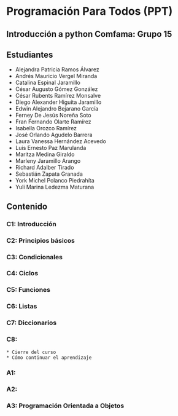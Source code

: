 # Programación Para Todos  (PPT)
## Introducción a python Comfama: Grupo 15

## Estudiantes

* Alejandra Patricia Ramos Álvarez
* Andrés Mauricio Vergel Miranda
* Catalina Espinal Jaramillo 
* César Augusto Gómez González
* César Rubents Ramírez Monsalve
* Diego Alexander Higuita Jaramillo
* Edwin Alejandro Bejarano García
* Ferney De Jesús Noreña Soto 
* Fran Fernando Olarte Ramírez
* Isabella Orozco Ramírez
* José Orlando Agudelo Barrera
* Laura Vanessa Hernández Acevedo
* Luis Ernesto Paz Marulanda
* Maritza Medina Giraldo
* Marleny Jaramillo Arango
* Richard Adalber Tirado
* Sebastián Zapata Granada
* York Michel Polanco Piedrahíta
* Yuli Marina Ledezma Maturana

## Contenido

### C1: Introducción

### C2: Principios básicos

### C3: Condicionales

### C4: Ciclos

### C5: Funciones

### C6: Listas

### C7: Diccionarios

### C8: 

    * Cierre del curso
    * Cómo continuar el aprendizaje

### A1:

### A2: 

### A3: Programación Orientada a Objetos